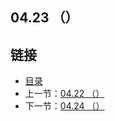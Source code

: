 ## 04.23 （）


## 链接
* [目录](https://github.com/gnefiy/go-zh/blob/master/tour/directory.md)
* 上一节：[04.22 （）](https://github.com/gnefiy/go-zh/blob/master/tour/04.22.md)
* 下一节：[04.24 （）](https://github.com/gnefiy/go-zh/blob/master/tour/04.24.md)

